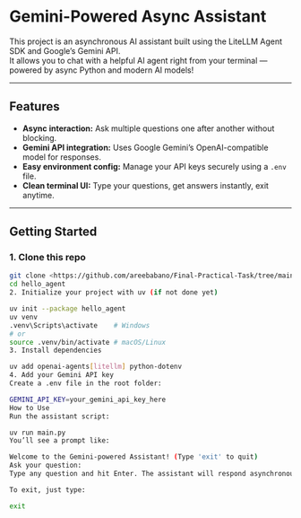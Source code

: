 # Gemini-Powered Async Assistant

This project is an asynchronous AI assistant built using the LiteLLM Agent SDK and Google’s Gemini API.  
It allows you to chat with a helpful AI agent right from your terminal — powered by async Python and modern AI models!

---

## Features

- **Async interaction:** Ask multiple questions one after another without blocking.
- **Gemini API integration:** Uses Google Gemini’s OpenAI-compatible model for responses.
- **Easy environment config:** Manage your API keys securely using a `.env` file.
- **Clean terminal UI:** Type your questions, get answers instantly, exit anytime.

---

## Getting Started

### 1. Clone this repo

```bash
git clone <https://github.com/areebabano/Final-Practical-Task/tree/main/hello_agent/async/hello_agent>
cd hello_agent
2. Initialize your project with uv (if not done yet)

uv init --package hello_agent
uv venv
.venv\Scripts\activate    # Windows
# or
source .venv/bin/activate # macOS/Linux
3. Install dependencies

uv add openai-agents[litellm] python-dotenv
4. Add your Gemini API key
Create a .env file in the root folder:

GEMINI_API_KEY=your_gemini_api_key_here
How to Use
Run the assistant script:

uv run main.py
You’ll see a prompt like:

Welcome to the Gemini-powered Assistant! (Type 'exit' to quit)
Ask your question:
Type any question and hit Enter. The assistant will respond asynchronously.

To exit, just type:

exit
